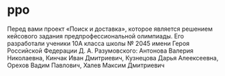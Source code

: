 # ppo
Перед вами проект «Поиск и доставка», которое является решением кейсового задания предпрофессиональной олимпиады. Его разработали ученики 10A класса школы № 2045 имени Героя Российской Федерации Д. А. Разумовского: Антонова Валерия Николаевна, Кинчак Иван Дмитриевич, Кузнецова Дарья Алеексеевна, Орехов Вадим Павлович, Халев Максим Дмитриевич
